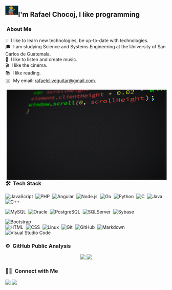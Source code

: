 
<img alt="NC" src="./assets/rafa.gif" width='40' align="left"/><h2>I'm Rafael Chocoj, I like programming</h2>

###  &nbsp;About Me

💡 &nbsp;I like to learn new technologies, be up-to-date with technologies.\
🎓 &nbsp;I am studying Science and Systems Engineering at the University of San Carlos de Guatemala.\
🎵 &nbsp;I like to listen and create music.\
🎬 &nbsp;I like the cinema.\
📚 &nbsp;I like reading.\
✉️ &nbsp;My email: rafaelcliveguitar@gmail.com.
&nbsp;&nbsp;

<img alt="Coding" src="./assets/Coding.gif" align="right"/>
&nbsp;&nbsp;



### 🛠 &nbsp;Tech Stack

![JavaScript](https://img.shields.io/badge/-JavaScript-05122A?style=flat&logo=javascript)&nbsp;
![PHP](https://img.shields.io/badge/-Php-05122A?style=flat&logo=php)&nbsp;
![Angular](https://img.shields.io/badge/-Angular-05122A?style=flat&logo=angular)&nbsp;
![Node.js](https://img.shields.io/badge/-Node.js-05122A?style=flat&logo=node.js)&nbsp;
![Go](https://img.shields.io/badge/-Go-05122A?style=flat&logo=go)&nbsp;
![Python](https://img.shields.io/badge/-Python-05122A?style=flat&logo=python)&nbsp;
![C](https://img.shields.io/badge/-C-05122A?style=flat&logo=c)&nbsp;
![Java](https://img.shields.io/badge/-Java-05122A?style=flat&logo=Java)&nbsp;
![C++](https://img.shields.io/badge/-C++-05122A?style=flat&logo=C%2B%2B&logoColor=00599C)&nbsp;

![MySQL](https://img.shields.io/badge/-mysql-05122A?style=flat&logo=mysql)&nbsp;
![Oracle](https://img.shields.io/badge/-Oracle-05122A?style=flat&logo=Oracle)&nbsp;
![PostgreSQL](https://img.shields.io/badge/-PostgreSQL-05122A?style=flat&logo=PostgreSQL)&nbsp;
![SQLServer](https://img.shields.io/badge/-SQLServer-05122A?style=flat&logo=sqlserver)&nbsp;
![Sybase](https://img.shields.io/badge/-Sybase-05122A?style=flat&logo=Sybase)&nbsp;

![Bootstrap](https://img.shields.io/badge/-Bootstrap-05122A?style=flat&logo=bootstrap&logoColor=563D7C)\
![HTML](https://img.shields.io/badge/-HTML-05122A?style=flat&logo=HTML5)&nbsp;
![CSS](https://img.shields.io/badge/-CSS-05122A?style=flat&logo=CSS3&logoColor=1572B6)&nbsp;
![Linux](https://img.shields.io/badge/-Linux-05122A?style=flat&logo=linux)&nbsp;
![Git](https://img.shields.io/badge/-Git-05122A?style=flat&logo=git)&nbsp;
![GitHub](https://img.shields.io/badge/-GitHub-05122A?style=flat&logo=github)&nbsp;
![Markdown](https://img.shields.io/badge/-Markdown-05122A?style=flat&logo=markdown)\
![Visual Studio Code](https://img.shields.io/badge/-Visual%20Studio%20Code-05122A?style=flat&logo=visual-studio-code&logoColor=007ACC)&nbsp;

### ⚙️ &nbsp;GitHub Public Analysis

<p align="center">
<a href="https://github.com/RafaelChocoj">
  <img height="180em" src="https://github-readme-stats.vercel.app/api?username=RafaelChocoj&count_private=true&show_icons=true&hide=contribs,stars&theme=vue-dark&include_all_commits=true"/>
  <img height="180em" src="https://github-readme-stats-eight-theta.vercel.app/api/top-langs/?username=RafaelChocoj&layout=compact&langs_count=20&theme=vue-dark"/>
</a>
</p>

### 🤝🏻 &nbsp;Connect with Me

<p align="center">


<a href="mailto:rafaelcliveguitar@gmail.com"><img src="https://img.shields.io/badge/-rafaelcliveguitar@gmail.com-D14836?style=flat&logo=Gmail&logoColor=white"/></a>
<a href="mailto:2168095170407@ingenieria.usac.edu.gt"><img src="https://img.shields.io/badge/-2168095170407@ingenieria.usac.edu.gt-D14836?style=flat&logo=Gmail&logoColor=white"/></a>
